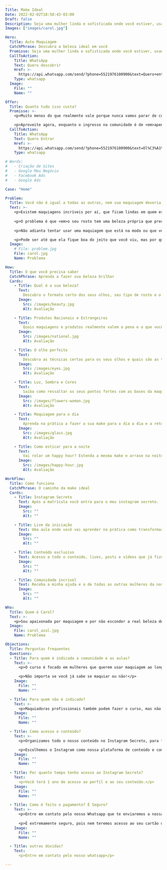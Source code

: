 ```yaml
---
Title: Make Ideal
Date: 2022-02-02T18:58:43-03:00
Draft: false
Description: Seja uma mulher linda e sofisticada onde você estiver, usando a maquiagem perfeita para o seu rosto.
Images: ["images/carol.jpg"]

Hero:
  Title: Auto Maquiagem
  CatchPhrase: Descubra a beleza ideal em você
  Promisse: Seja uma mulher linda e sofisticada onde você estiver, usando a maquiagem perfeita para o seu rosto. 
  CallToAction:
    Title: WhatsApp
    Text: Quero descobrir
    Href: >-
      https://api.whatsapp.com/send/?phone=5521976100900&text=Quero+entrar+na+comunidade+Make+Ideal!&app_absent=0
    Type: whatsapp
  Image:
    File: ""
    Name: ""

Offer:
  Title: Quanto tudo isso custa?
  Promisse: >-
    <p>Muito menos do que realmente vale porque nunca vamos parar de colocar novos conteúdos!</p> 

    <p>Aproveite agora, enquanto o ingresso na comunidade é de <em>apenas R$220,00.</em></p>
  CallToAction:
    Title: WhatsApp
    Text: Quero Entrar
    Href: >-
      https://api.whatsapp.com/send/?phone=5521976100900&text=Ol%C3%A1%2C+gostaria+de+saber+mais+sobre+o+seu+neg%C3%B3cio.&app_absent=0
    Type: whatsapp

# Words:
#   - Criação de Sites
#   - Google Meu Negócio
#   - Facebook Ads
#   - Google Ads

Case: "Home"

Problem:
  Title: Você não é igual a todas as outras, nem sua maquiagem deveria ser
  Text: >-
    <p>Existem maquiagens incríveis por aí, que ficam lindas em quem está ensinando você a usá-las.</p>
    
    <p>O problema é que <em>o seu rosto tem uma beleza própria que precisa ser explorada com as técnicas certas</em>, ou a maquiagem vai te esconder.</p>
    
    <p>Não adianta tentar usar uma maquiagem que está na moda ou que você viu em algum vídeo sem que ela seja adaptada para o seu rosto, olhos, lábios e pele.</p>

    <p>Pode ser até que ela fique boa do jeito que você viu, mas por que ficar boa quando podemos ter a <em>make ideal</em>?</p>
  Image:
    # File: problem.jpg
    File: carol.jpg
    Name: Problema

How:
  Title: O que você precisa saber
  CatchPhrase: Aprenda a fazer sua beleza brilhar
  Cards:
    - Title: Qual é a sua beleza? 
      Text:
        Descubra o formato certo dos seus olhos, seu tipo de rosto e o que mais faz de você, você.
      Image:
        Src: /images/beauty.jpg
        Alt: Avaliação

    - Title: Produtos Nacionais e Estrangeiros
      Text:
        Quais maquiagens e produtos realmente valem a pena e o que você precisa ter sempre.
      Image:
        Src: /images/national.jpg
        Alt: Avaliação

    - Title: O olho perfeito
      Text:
        Descubra as técnicas certas para os seus olhos e quais são as técnicas que você jamais deve usar.
      Image:
        Src: /images/eyes.jpg
        Alt: Avaliação

    - Title: Luz, Sombra e Cores
      Text:
        Saiba como ressaltar os seus pontos fortes com as bases da maquiagem e aprenda a usar as cores certas para o seu tom de pele.
      Image:
        Src: /images/flowers-woman.jpg
        Alt: Avaliação

    - Title: Maquiagem para o dia
      Text:
        Aprenda na prática a fazer a sua make para o dia a dia e a retocar rapidamente.
      Image:
        Src: /images/glass.jpg
        Alt: Avaliação

    - Title: Como esticar para a noite
      Text:
        Vai rolar um happy hour? Estenda a mesma make e arrase na noite.
      Image:
        Src: /images/happy-hour.jpg
        Alt: Avaliação

WorkFlow:
  Title: Como funciona
  CatchPhrase: O caminho da make ideal
  Cards:
    - Title: Instagram Secreto
      Text: Após a matrícula você entra para o meu instagram secreto.
      Image:
        Src: ""
        Alt: ""

    - Title: Live da iniciação
      Text: Uma aula onde você vai aprender na prática como transformar qualquer maquiagem em uma assinatura pessoal.
      Image:
        Src: ""
        Alt: ""

    - Title: Conteúdo exclusivo
      Text: Acesso a todo o conteúdo, lives, posts e vídeos que já fizemos e que ainda vamos fazer.
      Image:
        Src: ""
        Alt: ""

    - Title: Comunidade incrível
      Text: Receba a minha ajuda e a de todas as outras mulheres da nossa comunidade sempre que estiver com dúvidas.
      Image:
        Src: ""
        Alt: ""

Who:
  Title: Quem é Carol?
  Text: >-
    <p>Sou apaixonada por maquiagem e por não esconder a real beleza de quem as usa.</p><p>Criei o Make Ideal com o objetivo de ensinar mulheres normais a serem ainda mais lindas, do jeito que elas são.</p><p>Chega de rostos pálidos, olhos não valorizados e cores que não combinam!</p><p>Sou também apaixonada por dança e tenho, junto do meu marido, a SCD - Escola de Dança</p>
  Image:
    File: carol_azul.jpg
    Name: Problema

Objections:
  Title: Perguntas frequentes
  Questions:
  - Title: Para quem é indicada a comunidade e as aulas?
    Text: >-  
      <p>O curso é focado em mulheres que querem usar maquiagem ao longo do dia, ou em eventos, e se importam em como são percebidas.</p>

      <p>Não importa se você já sabe se maquiar ou não!</p>
    Image:
      File: ""
      Name: ""

  - Title: Para quem não é indicado?
    Text: >-
      <p>Maquiadoras profissionais também podem fazer o curso, mas não focaremos nos aspectos práticos do serviço de maquiagem.</p>
    Image:
      File: ""
      Name: ""

  - Title: Como acesso o conteúdo?
    Text: >-
      <p>Organizamos todo o nosso conteúdo no Instagram Secreto, para ficar sempre na palma da sua mão.</p>

      <p>Escolhemos o Instagram como nossa plataforma de conteúdo e comunidade, pois todas nós já temos ele e o amamos.</p>
    Image:
      File: ""
      Name: ""

  - Title: Por quanto tempo tenho acesso ao Instagram Secreto?
    Text: 
      <p>Você terá 1 ano de acesso ao perfil e ao seu conteúdo.</p> 
    Image:
      File: ""
      Name: ""

  - Title: Como é feito o pagamento? É Seguro?
    Text: >-
      <p>Entre em contato pelo nosso Whatsapp que te enviaremos a nossa chave PIX. Após a confirmação do pagamento, liberaremos o seu acesso ao Perfil.</p>
      
      <p>É extremamente seguro, pois nem teremos acesso ao seu cartão de crédito.</p>
    Image:
      File: ""
      Name: ""

  - Title: outras dúvidas?
    Text: 
      <p>Entre em contato pelo nosso whatsapp</p> 

---
```


